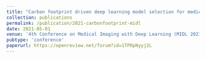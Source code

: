 ```yaml
---
title: "Carbon footprint driven deep learning model selection for medical imaging"
collection: publications
permalink: /publication/2021-carbonfootprint-midl 
date: 2021-05-01
venue: '4th Conference on Medical Imaging with Deep Learning (MIDL 2021).'
pubtype: 'conference'
paperurl: https://openreview.net/forum?id=1TPRpNyyj2L
---
```

